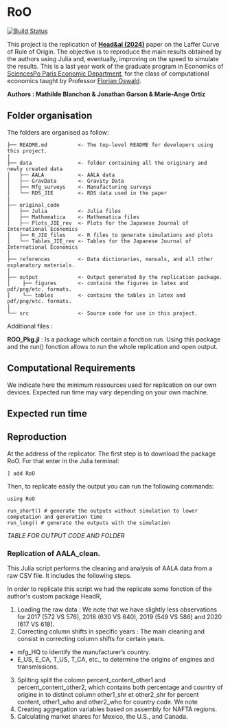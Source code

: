 # RoO

[![Build Status](https://github.com/JonathanGarson/RoO.jl/actions/workflows/CI.yml/badge.svg?branch=main)](https://github.com/JonathanGarson/RoO.jl/actions/workflows/CI.yml?query=branch%3Amain)

This project is the replication of **[Head&amp;al (2024)](https://www.sciencedirect.com/science/article/pii/S0022199624000357)** paper on the Laffer Curve of Rule of Origin. The objective is to reproduce the main results obtained by the authors using Julia and, eventually, improving on the speed to simulate the results. This is a last year work of the graduate program in Economics of [SciencesPo Paris Economic Department](https://www.sciencespo.fr/department-economics/), for the class of computational economics taught by Professor [Florian Oswald](https://floswald.github.io/).

**Authors : Mathilde Blanchon & Jonathan Garson & Marie-Ange Ortiz**

## Folder organisation

The folders are organised as follow:

```
├── README.md          <- The top-level README for developers using this project.
│
├── data               <- folder containing all the originary and newly created data
│   ├── AALA           <- AALA data
│   ├── GravData       <- Gravity Data
│   ├── Mfg_surveys    <- Manufacturing surveys
│   └── RDS_JIE        <- RDS data used in the paper
|
├── original_code
│   ├── Julia          <- Julia files
│   ├── Mathematica    <- Mathematica files
│   ├── Plots_JIE_rev  <- Plots for the Japanese Journal of International Economics
│   ├── R_JIE_files    <- R files to generate simulations and plots
│   └── Tables_JIE_rev <- Tables for the Japanese Journal of International Economics
│   
├── references         <- Data dictionaries, manuals, and all other explanatory materials.
│   
├── output             <- Output generated by the replication package.
│    ├── figures       <- contains the figures in latex and pdf/png/etc. formats.
│    └── tables        <- contains the tables in latex and pdf/png/etc. formats.
│
└── src                <- Source code for use in this project.
````
Additional files :

**ROO_Pkg.jl** : Is a package which contain a fonction run. Using this package and the run() fonction allows to run the whole replication and open output.

## Computational Requirements
We indicate here the minimum ressources used for replication on our own devices. Expected run time may vary depending on your own machine.

## Expected run time

## Reproduction

At the address of the replicator. The first step is to download the package RoO. For that enter in the Julia terminal:

```
] add RoO
```
Then, to replicate easily the output you can run the following commands:

```
using RoO

run_short() # generate the outputs without simulation to lower computation and generation time
run_long() # generate the outputs with the simulation 
```

*TABLE FOR OUTPUT CODE AND FOLDER*

### Replication of AALA_clean.

This Julia script performs the cleaning and analysis of AALA data from a raw CSV file. It includes the following steps.

In order to replicate this script we had the replicate some fonction of the author's custom package  HeadR,

1. Loading the raw data : We note that we have slightly less observations for 2017 (572 VS 576), 2018 (630 VS 640), 2019 (549  VS 586)  and 2020 (617 VS 618).
2. Correcting column shifts in specific years : The main cleaning and consist in correcting column shifts for certain years.

- mfg_HQ to identify the manufacturer’s country.
- E_US, E_CA, T_US, T_CA, etc., to determine the origins of engines and transmissions.

3. Spliting split the colomn percent_content_other1 and percent_content_other2, which contains both percentage and country of origine in to distinct column other1_shr et other2_shr for percent content, other1_who and  other2_who for country code.
   We note
4. Creating aggregation variables based on assembly for NAFTA regions.
5. Calculating market shares for Mexico, the U.S., and Canada.
